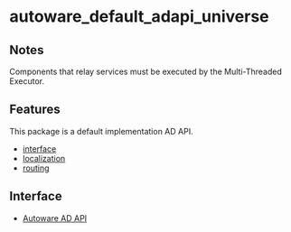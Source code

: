 # autoware_default_adapi_universe

## Notes

Components that relay services must be executed by the Multi-Threaded Executor.

## Features

This package is a default implementation AD API.

- [interface](document/interface.md)
- [localization](document/localization.md)
- [routing](document/routing.md)

## Interface

- [Autoware AD API](https://autowarefoundation.github.io/autoware-documentation/main/design/autoware-interfaces/ad-api/)
